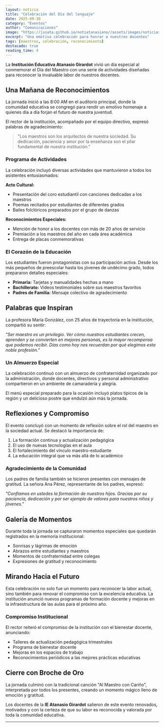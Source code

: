 ```yaml
---
layout: noticia
title: "Celebración del Día del lenguaje"
date: 2025-09-30
category: "Eventos"
author: "Comunicaciones"
image: "https://jusata.github.io/notiatanasiano//assets/images/noticias/maestros.jpg"
excerpt: "Una emotiva celebración para honrar a nuestros docentes"
tags: [maestros, celebración, reconocimiento]
destacado: true
reading_time: 4
---
```


La **Institución Educativa Atanasio Girardot** vivió un día especial al conmemorar el Día del Maestro con una serie de actividades diseñadas para reconocer la invaluable labor de nuestros docentes.

## Una Mañana de Reconocimientos

La jornada inició a las 8:00 AM en el auditorio principal, donde la comunidad educativa se congregó para rendir un emotivo homenaje a quienes día a día forjan el futuro de nuestra juventud.

El rector de la institución, acompañado por el equipo directivo, expresó palabras de agradecimiento:

> "Los maestros son los arquitectos de nuestra sociedad. Su dedicación, paciencia y amor por la enseñanza son el pilar fundamental de nuestra institución."

### Programa de Actividades

La celebración incluyó diversas actividades que mantuvieron a todos los asistentes entusiasmados:

**Acto Cultural:**
- Presentación del coro estudiantil con canciones dedicadas a los maestros
- Poemas recitados por estudiantes de diferentes grados
- Bailes folclóricos preparados por el grupo de danzas

**Reconocimientos Especiales:**
- Mención de honor a los docentes con más de 20 años de servicio
- Premiación a los maestros del año en cada área académica
- Entrega de placas conmemorativas

### El Corazón de la Educación

Los estudiantes fueron protagonistas con su participación activa. Desde los más pequeños de preescolar hasta los jóvenes de undécimo grado, todos prepararon detalles especiales:

- **Primaria:** Tarjetas y manualidades hechas a mano
- **Bachillerato:** Videos testimoniales sobre sus maestros favoritos
- **Padres de Familia:** Mensaje colectivo de agradecimiento

## Palabras que Inspiran

La profesora María González, con 25 años de trayectoria en la institución, compartió su sentir:

*"Ser maestro es un privilegio. Ver cómo nuestros estudiantes crecen, aprenden y se convierten en mejores personas, es la mayor recompensa que podemos recibir. Días como hoy nos recuerdan por qué elegimos esta noble profesión."*

### Un Almuerzo Especial

La celebración continuó con un almuerzo de confraternidad organizado por la administración, donde docentes, directivos y personal administrativo compartieron en un ambiente de camaradería y alegría.

El menú especial preparado para la ocasión incluyó platos típicos de la región y un delicioso postre que endulzó aún más la jornada.

## Reflexiones y Compromiso

El evento concluyó con un momento de reflexión sobre el rol del maestro en la sociedad actual. Se destacó la importancia de:

1. La formación continua y actualización pedagógica
2. El uso de nuevas tecnologías en el aula
3. El fortalecimiento del vínculo maestro-estudiante
4. La educación integral que va más allá de lo académico

### Agradecimiento de la Comunidad

Los padres de familia también se hicieron presentes con mensajes de gratitud. La señora Ana Pérez, representante de los padres, expresó:

*"Confiamos en ustedes la formación de nuestros hijos. Gracias por su paciencia, dedicación y por ser ejemplo de valores para nuestros niños y jóvenes."*

## Galería de Momentos

Durante toda la jornada se capturaron momentos especiales que quedarán registrados en la memoria institucional:

- Sonrisas y lágrimas de emoción
- Abrazos entre estudiantes y maestros
- Momentos de confraternidad entre colegas
- Expresiones de gratitud y reconocimiento

## Mirando Hacia el Futuro

Esta celebración no solo fue un momento para reconocer la labor actual, sino también para renovar el compromiso con la excelencia educativa. La institución anunció nuevos programas de formación docente y mejoras en la infraestructura de las aulas para el próximo año.

### Compromiso Institucional

El rector reiteró el compromiso de la institución con el bienestar docente, anunciando:

- Talleres de actualización pedagógica trimestrales
- Programa de bienestar docente
- Mejoras en los espacios de trabajo
- Reconocimientos periódicos a las mejores prácticas educativas

## Cierre con Broche de Oro

La jornada culminó con la tradicional canción "Al Maestro con Cariño", interpretada por todos los presentes, creando un momento mágico lleno de emoción y gratitud.

Los docentes de la **IE Atanasio Girardot** salieron de este evento renovados, motivados y con la certeza de que su labor es reconocida y valorada por toda la comunidad educativa.

---